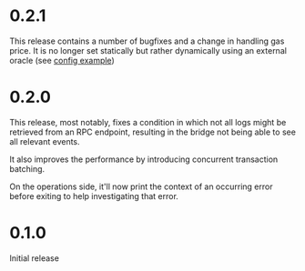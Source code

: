 # 0.2.1

This release contains a number of bugfixes and a change in handling gas price.
It is no longer set statically but rather dynamically using an external oracle
(see [config example](examples/config.toml))

# 0.2.0

This release, most notably, fixes a condition in which not all logs might be
retrieved from an RPC endpoint, resulting in the bridge not being able to
see all relevant events.

It also improves the performance by introducing concurrent transaction batching.

On the operations side, it'll now print the context of an occurring error
before exiting to help investigating that error.

# 0.1.0

Initial release
